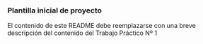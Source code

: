 ### Plantilla inicial de proyecto

El contenido de este README debe reemplazarse con una breve descripción del contenido del Trabajo Práctico Nº 1